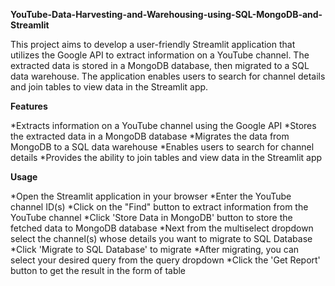

**YouTube-Data-Harvesting-and-Warehousing-using-SQL-MongoDB-and-Streamlit**

This project aims to develop a user-friendly Streamlit application that utilizes the Google API to extract information on a YouTube channel. The extracted data is stored in a MongoDB database, then migrated to a SQL data warehouse. The application enables users to search for channel details and join tables to view data in the Streamlit app.


**Features**

*Extracts information on a YouTube channel using the Google API
*Stores the extracted data in a MongoDB database
*Migrates the data from MongoDB to a SQL data warehouse
*Enables users to search for channel details
*Provides the ability to join tables and view data in the Streamlit app


**Usage**

*Open the Streamlit application in your browser
*Enter the YouTube channel ID(s)
*Click on the "Find" button to extract information from the YouTube channel
*Click 'Store Data in MongoDB' button to store the fetched data to MongoDB database
*Next from the multiselect dropdown select the channel(s) whose details you want to migrate to SQL Database
*Click 'Migrate to SQL Database' to migrate
*After migrating, you can select your desired query from the query dropdown
*Click the 'Get Report' button to get the result in the form of table



